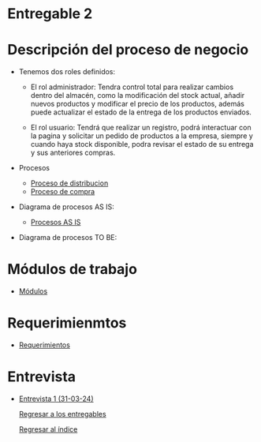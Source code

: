 # Entregable 2
# Descripción del proceso de negocio
  - Tenemos dos roles definidos:

      - El rol administrador: Tendra control total para realizar cambios dentro del almacén, como la modificación del stock actual, añadir nuevos productos y modificar el precio de los productos, además puede actualizar el estado de la entrega de los productos enviados.

      - El rol usuario: Tendrá que realizar un registro, podrá interactuar con la pagina y solicitar un pedido de productos a la empresa, siempre y cuando haya stock disponible, podra revisar el estado de su entrega y sus anteriores compras.
  - Procesos
      - [Proceso de distribucion](ProcesoDistribucion.md)
      - [Proceso de compra](ProcesoCompra.md)
    
  - Diagrama de procesos AS IS:

      - [Procesos AS IS](https://github.com/QuispeCesar/DBD-24-1-GRUPO-4/blob/main/04.Entregables/Entregable2/ProcesosASIS.md)
        
  - Diagrama de procesos TO BE:

# Módulos de trabajo
- [Módulos](Modulos.md)

# Requerimienmtos
- [Requerimientos](https://github.com/QuispeCesar/DBD-24-1-GRUPO-4/blob/main/04.Entregables/Entregable2/Requerimientos.md)

# Entrevista

- [Entrevista 1 (31-03-24)](../../03.Entrevista/Entrevista1/entrevista1.md)

  [Regresar a los entregables](../../04.Entregables/entregables.md)

  [Regresar al índice](../../README.md)
